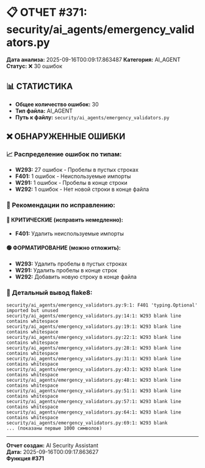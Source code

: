 # 📋 ОТЧЕТ #371: security/ai_agents/emergency_validators.py

**Дата анализа:** 2025-09-16T00:09:17.863487
**Категория:** AI_AGENT
**Статус:** ❌ 30 ошибок

## 📊 СТАТИСТИКА

- **Общее количество ошибок:** 30
- **Тип файла:** AI_AGENT
- **Путь к файлу:** `security/ai_agents/emergency_validators.py`

## ❌ ОБНАРУЖЕННЫЕ ОШИБКИ

### 📈 Распределение ошибок по типам:

- **W293:** 27 ошибок - Пробелы в пустых строках
- **F401:** 1 ошибок - Неиспользуемые импорты
- **W291:** 1 ошибок - Пробелы в конце строки
- **W292:** 1 ошибок - Нет новой строки в конце файла

### 🎯 Рекомендации по исправлению:

#### 🔴 КРИТИЧЕСКИЕ (исправить немедленно):
- **F401:** Удалить неиспользуемые импорты

#### 🟢 ФОРМАТИРОВАНИЕ (можно отложить):
- **W293:** Удалить пробелы в пустых строках
- **W291:** Удалить пробелы в конце строк
- **W292:** Добавить новую строку в конце файла

### 📝 Детальный вывод flake8:

```
security/ai_agents/emergency_validators.py:9:1: F401 'typing.Optional' imported but unused
security/ai_agents/emergency_validators.py:14:1: W293 blank line contains whitespace
security/ai_agents/emergency_validators.py:19:1: W293 blank line contains whitespace
security/ai_agents/emergency_validators.py:22:1: W293 blank line contains whitespace
security/ai_agents/emergency_validators.py:28:1: W293 blank line contains whitespace
security/ai_agents/emergency_validators.py:31:1: W293 blank line contains whitespace
security/ai_agents/emergency_validators.py:43:1: W293 blank line contains whitespace
security/ai_agents/emergency_validators.py:48:1: W293 blank line contains whitespace
security/ai_agents/emergency_validators.py:51:1: W293 blank line contains whitespace
security/ai_agents/emergency_validators.py:57:1: W293 blank line contains whitespace
security/ai_agents/emergency_validators.py:64:1: W293 blank line contains whitespace
security/ai_agents/emergency_validators.py:69:1: W293 blank
... (показаны первые 1000 символов)
```

---
**Отчет создан:** AI Security Assistant  
**Дата:** 2025-09-16T00:09:17.863627  
**Функция #371**
